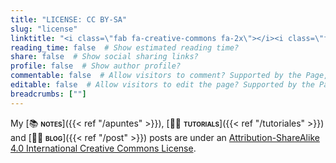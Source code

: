 ```yaml
---
title: "LICENSE: CC BY-SA"
slug: "license"
linktitle: "<i class=\"fab fa-creative-commons fa-2x\"></i><i class=\"fab fa-creative-commons-by fa-2x\"></i><i class=\"fab fa-creative-commons-sa fa-2x\"></i>"
reading_time: false  # Show estimated reading time?
share: false  # Show social sharing links?
profile: false  # Show author profile?
commentable: false  # Allow visitors to comment? Supported by the Page, Post, and Docs content types.
editable: false  # Allow visitors to edit the page? Supported by the Page, Post, and Docs content types.
breadcrumbs: [""]
---
```


My [📚 <span style="font-variant:small-caps;">**notes**</span>]({{< ref "/apuntes" >}}), [👐🏼 <span style="font-variant:small-caps;">**tutorials**</span>]({{< ref "/tutoriales" >}}) and [✍🏼 <span style="font-variant:small-caps;">**blog**</span>]({{< ref "/post" >}}) posts are under an [Attribution-ShareAlike 4.0 International Creative Commons License](https://creativecommons.org/licenses/by-sa/4.0/deed.en).

<center>
<i class="fab fa-creative-commons fa-2x aria-hidden="true" "></i><i class="fab fa-creative-commons-by fa-2x aria-hidden="true" "></i><i class="fab fa-creative-commons-sa fa-2x aria-hidden="true" "></i>
</center>